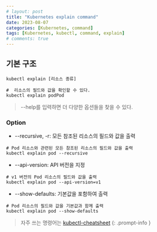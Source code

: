 ```yaml
---
# layout: post
title: "Kubernetes explain command"
date: 2023-08-07
categories: [Kubernetes, command]
tags: [Kubernetes, kubectl, command, explain]
# comments: true
---
```


## 기본 구조
```
kubectl explain [리소스 종류]

#  리소스의 필드와 값을 확인할 수 있다.
kubectl explain podPod
```

> --help를 입력하면 더 다양한 옵션들을 찾을 수 있다.

### Option
- --recursive, -r: 모든 참조된 리소스의 필드와 값을 출력
```
# Pod 리소스와 관련된 모든 참조된 리소스의 필드와 값을 출력
kubectl explain pod --recursive
```

- --api-version: API 버전을 지정
```
# v1 버전의 Pod 리소스의 필드와 값을 출력
kubectl explain pod --api-version=v1
```

- --show-defaults: 기본값을 포함하여 출력
```
# Pod 리소스의 필드와 값을 기본값과 함께 출력
kubectl explain pod --show-defaults
```

> 자주 쓰는 명령어는 [kubectl-cheatsheet](https://kubernetes.io/docs/reference/kubectl/cheatsheet/)
{: .prompt-info }